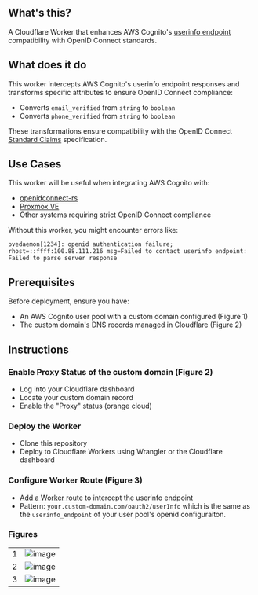 ## What's this?

A Cloudflare Worker that enhances AWS Cognito's [userinfo endpoint](https://docs.aws.amazon.com/cognito/latest/developerguide/userinfo-endpoint.html) compatibility with OpenID Connect standards.

## What does it do

This worker intercepts AWS Cognito's userinfo endpoint responses and transforms specific attributes to ensure OpenID Connect compliance:

- Converts `email_verified` from `string` to `boolean`
- Converts `phone_verified` from `string` to `boolean`

These transformations ensure compatibility with the OpenID Connect [Standard Claims](https://openid.net/specs/openid-connect-core-1_0.html#StandardClaims) specification.

## Use Cases

This worker will be useful when integrating AWS Cognito with:

- [openidconnect-rs](https://github.com/ramosbugs/openidconnect-rs)
- [Proxmox VE](https://www.proxmox.com/en/proxmox-ve)
- Other systems requiring strict OpenID Connect compliance

Without this worker, you might encounter errors like:

```shell
pvedaemon[1234]: openid authentication failure; rhost=::ffff:100.88.111.216 msg=Failed to contact userinfo endpoint: Failed to parse server response
```

## Prerequisites

Before deployment, ensure you have:

- An AWS Cognito user pool with a custom domain configured (Figure 1) 
- The custom domain's DNS records managed in Cloudflare (Figure 2)

## Instructions

### Enable Proxy Status of the custom domain (Figure 2)

- Log into your Cloudflare dashboard
- Locate your custom domain record
- Enable the "Proxy" status (orange cloud)

### Deploy the Worker

- Clone this repository
- Deploy to Cloudflare Workers using Wrangler or the Cloudflare dashboard

### Configure Worker Route (Figure 3)

- [Add a Worker route](https://developers.cloudflare.com/workers/configuration/routing/routes/) to intercept the userinfo endpoint
- Pattern: `your.custom-domain.com/oauth2/userInfo` which is the same as the `userinfo_endpoint` of your user pool's openid configuraiton.

### Figures

| | |
| -- | -- |
| 1 | ![image](https://github.com/user-attachments/assets/00f0bec7-4d1d-4aa3-9ca8-dc185b377a22) |
| 2 | ![image](https://github.com/user-attachments/assets/f89e0aa2-fc13-48b4-8b2d-662352b70c4e) |
| 3 | ![image](https://github.com/user-attachments/assets/1d58750d-e8cc-4c31-9258-f88699299e52) |
